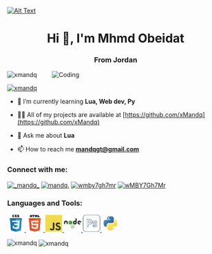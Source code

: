 [![Alt Text](https://codilime.com/static/354674827088fb7685eb981f2055ce71/header-backend-tools.png)](https://rishavchanda.io)
<h1 align="center">Hi 👋, I'm Mhmd Obeidat</h1>
<h3 align="center">From Jordan</h3>
<img align="right" alt="Coding" width="400" src="https://i.pinimg.com/originals/2a/53/65/2a53651a35816f499270d8275fd5318f.gif">
<p align="left"> <img src="https://komarev.com/ghpvc/?username=xmandq&label=Profile%20views&color=0e75b6&style=plastic" alt="xmandq" /> </p>

<p align="left"> <a href="https://github.com/ryo-ma/github-profile-trophy"><img src="https://github-profile-trophy.vercel.app/?username=xmandq" alt="xmandq" /></a> </p>

- 🌱 I’m currently learning **Lua, Web dev, Py**

- 👨‍💻 All of my projects are available at [https://github.com/xMandq](https://github.com/xMandq)

- 💬 Ask me about **Lua**

- 📫 How to reach me **mandqgt@gmail.com**

<h3 align="left">Connect with me:</h3>
<p align="left">
<a href="https://instagram.com/_mandq_" target="blank"><img align="center" src="https://raw.githubusercontent.com/rahuldkjain/github-profile-readme-generator/master/src/images/icons/Social/instagram.svg" alt="_mandq_" height="30" width="40" /></a>
<a href="https://www.youtube.com/channel/UCkTYJ2vLRN43jIQzCRa9Slwq." target="blank"><img align="center" src="https://raw.githubusercontent.com/rahuldkjain/github-profile-readme-generator/master/src/images/icons/Social/youtube.svg" alt="mandq." height="30" width="40" /></a>
<a href="https://www.leetcode.com/wmby7gh7mr" target="blank"><img align="center" src="https://raw.githubusercontent.com/rahuldkjain/github-profile-readme-generator/master/src/images/icons/Social/leet-code.svg" alt="wmby7gh7mr" height="30" width="40" /></a>
<a href="https://discord.gg/wMBY7Gh7Mr" target="blank"><img align="center" src="https://raw.githubusercontent.com/rahuldkjain/github-profile-readme-generator/master/src/images/icons/Social/discord.svg" alt="wMBY7Gh7Mr" height="30" width="40" /></a>
</p>

<h3 align="left">Languages and Tools:</h3>
<p align="left"> <a href="https://www.w3schools.com/css/" target="_blank" rel="noreferrer"> <img src="https://raw.githubusercontent.com/devicons/devicon/master/icons/css3/css3-original-wordmark.svg" alt="css3" width="40" height="40"/> </a> <a href="https://www.w3.org/html/" target="_blank" rel="noreferrer"> <img src="https://raw.githubusercontent.com/devicons/devicon/master/icons/html5/html5-original-wordmark.svg" alt="html5" width="40" height="40"/> </a> <a href="https://developer.mozilla.org/en-US/docs/Web/JavaScript" target="_blank" rel="noreferrer"> <img src="https://raw.githubusercontent.com/devicons/devicon/master/icons/javascript/javascript-original.svg" alt="javascript" width="40" height="40"/> </a> <a href="https://nodejs.org" target="_blank" rel="noreferrer"> <img src="https://raw.githubusercontent.com/devicons/devicon/master/icons/nodejs/nodejs-original-wordmark.svg" alt="nodejs" width="40" height="40"/> </a> <a href="https://www.photoshop.com/en" target="_blank" rel="noreferrer"> <img src="https://raw.githubusercontent.com/devicons/devicon/master/icons/photoshop/photoshop-line.svg" alt="photoshop" width="40" height="40"/> </a> <a href="https://www.python.org" target="_blank" rel="noreferrer"> <img src="https://raw.githubusercontent.com/devicons/devicon/master/icons/python/python-original.svg" alt="python" width="40" height="40"/> </a> </p>

<p><img align="left" src="https://github-readme-stats.vercel.app/api/top-langs?username=xmandq&show_icons=true&theme=dark&locale=en&layout=compact" alt="xmandq" /></p>

<p>&nbsp;<img align="center" src="https://github-readme-stats.vercel.app/api?username=xmandq&show_icons=true&theme=dark&locale=en" alt="xmandq" /></p>

